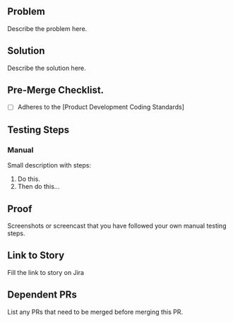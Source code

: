 ## Problem
Describe the problem here.

## Solution
Describe the solution here. 

## Pre-Merge Checklist.

- [ ] Adheres to the [Product Development Coding Standards]

## Testing Steps

### Manual

Small description with steps:

1. Do this.
2. Then do this...

## Proof
Screenshots or screencast that you have followed your own manual testing steps.

## Link to Story
Fill the link to story on Jira

## Dependent PRs
List any PRs that need to be merged before merging this PR.
